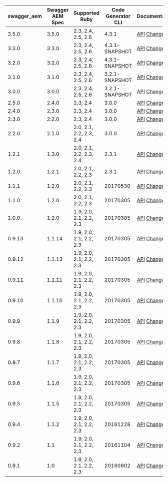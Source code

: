 | swagger_aem | Swagger AEM Spec | Supported Ruby          | Code Generator CLI | Documentation                                                                                                                                                          |
|-------------|------------------|-------------------------|---------------------|------------------------------------------------------------------------------------------------------------------------------------------------------------------------|
| 3.5.0       | 3.5.0            | 2.3, 2.4, 2.5, 2.6      | 4.3.1               | [API](https://shinesolutions.github.io/swagger-aem/ruby/3.5.0/index.html) [Changes](https://github.com/shinesolutions/swagger-aem/blob/main/ruby/CHANGELOG.md#350)   |
| 3.3.0       | 3.3.0            | 2.3, 2.4, 2.5, 2.6      | 4.3.1-SNAPSHOT      | [API](https://shinesolutions.github.io/swagger-aem/ruby/3.3.0/index.html) [Changes](https://github.com/shinesolutions/swagger-aem/blob/main/ruby/CHANGELOG.md#330)   |
| 3.2.0       | 3.2.0            | 2.3, 2.4, 2.5, 2.6      | 4.3.1-SNAPSHOT      | [API](https://shinesolutions.github.io/swagger-aem/ruby/3.2.0/index.html) [Changes](https://github.com/shinesolutions/swagger-aem/blob/main/ruby/CHANGELOG.md#320)   |
| 3.1.0       | 3.1.0            | 2.3, 2.4, 2.5, 2.6      | 3.2.1-SNAPSHOT      | [API](https://shinesolutions.github.io/swagger-aem/ruby/3.1.0/index.html) [Changes](https://github.com/shinesolutions/swagger-aem/blob/main/ruby/CHANGELOG.md#310)   |
| 3.0.0       | 3.0.0            | 2.3, 2.4, 2.5, 2.6      | 3.2.1-SNAPSHOT      | [API](https://shinesolutions.github.io/swagger-aem/ruby/3.0.0/index.html) [Changes](https://github.com/shinesolutions/swagger-aem/blob/main/ruby/CHANGELOG.md#300)   |
| 2.5.0       | 2.4.0            | 2.3, 2.4 | 3.0.0               | [API](https://shinesolutions.github.io/swagger-aem/ruby/2.5.0/index.html) [Changes](https://github.com/shinesolutions/swagger-aem/blob/main/ruby/CHANGELOG.md#250)   |
| 2.4.0       | 2.3.0            | 2.3, 2.4 | 3.0.0               | [API](https://shinesolutions.github.io/swagger-aem/ruby/2.4.0/index.html) [Changes](https://github.com/shinesolutions/swagger-aem/blob/main/ruby/CHANGELOG.md#240)   |
| 2.3.0       | 2.2.0            | 2.3, 2.4 | 3.0.0               | [API](https://shinesolutions.github.io/swagger-aem/ruby/2.3.0/index.html) [Changes](https://github.com/shinesolutions/swagger-aem/blob/main/ruby/CHANGELOG.md#230)   |
| 2.2.0       | 2.1.0            | 2.0, 2.1, 2.2, 2.3, 2.4 | 3.0.0               | [API](https://shinesolutions.github.io/swagger-aem/ruby/2.2.0/index.html) [Changes](https://github.com/shinesolutions/swagger-aem/blob/main/ruby/CHANGELOG.md#220)   |
| 1.2.1       | 1.3.0            | 2.0, 2.1, 2.2, 2.3, 2.4 | 2.3.1               | [API](https://shinesolutions.github.io/swagger-aem/ruby/1.2.1/index.html) [Changes](https://github.com/shinesolutions/swagger-aem/blob/main/ruby/CHANGELOG.md#121)   |
| 1.2.0       | 1.2.1            | 2.0, 2.1, 2.2, 2.3      | 2.3.1               | [API](https://shinesolutions.github.io/swagger-aem/ruby/1.2.0/index.html) [Changes](https://github.com/shinesolutions/swagger-aem/blob/main/ruby/CHANGELOG.md#120)   |
| 1.1.1       | 1.2.0            | 2.0, 2.1, 2.2, 2.3      | 20170530            | [API](https://shinesolutions.github.io/swagger-aem/ruby/1.1.1/index.html) [Changes](https://github.com/shinesolutions/swagger-aem/blob/main/ruby/CHANGELOG.md#111)   |
| 1.1.0       | 1.2.0            | 2.0, 2.1, 2.2, 2.3      | 20170305            | [API](https://shinesolutions.github.io/swagger-aem/ruby/1.1.0/index.html) [Changes](https://github.com/shinesolutions/swagger-aem/blob/main/ruby/CHANGELOG.md#110)   |
| 1.0.0       | 1.2.0            | 1.9, 2.0, 2.1, 2.2, 2.3 | 20170305            | [API](https://shinesolutions.github.io/swagger-aem/ruby/1.0.0/index.html) [Changes](https://github.com/shinesolutions/swagger-aem/blob/main/ruby/CHANGELOG.md#100)   |
| 0.9.13      | 1.1.14           | 1.9, 2.0, 2.1, 2.2, 2.3 | 20170305            | [API](https://shinesolutions.github.io/swagger-aem/ruby/0.9.13/index.html) [Changes](https://github.com/shinesolutions/swagger-aem/blob/main/ruby/CHANGELOG.md#0913) |
| 0.9.12      | 1.1.13           | 1.9, 2.0, 2.1, 2.2, 2.3 | 20170305            | [API](https://shinesolutions.github.io/swagger-aem/ruby/0.9.12/index.html) [Changes](https://github.com/shinesolutions/swagger-aem/blob/main/ruby/CHANGELOG.md#0912) |
| 0.9.11      | 1.1.11           | 1.9, 2.0, 2.1, 2.2, 2.3 | 20170305            | [API](https://shinesolutions.github.io/swagger-aem/ruby/0.9.11/index.html) [Changes](https://github.com/shinesolutions/swagger-aem/blob/main/ruby/CHANGELOG.md#0911) |
| 0.9.10      | 1.1.10           | 1.9, 2.0, 2.1, 2.2, 2.3 | 20170305            | [API](https://shinesolutions.github.io/swagger-aem/ruby/0.9.10/index.html) [Changes](https://github.com/shinesolutions/swagger-aem/blob/main/ruby/CHANGELOG.md#0910) |
| 0.9.9       | 1.1.9            | 1.9, 2.0, 2.1, 2.2, 2.3 | 20170305            | [API](https://shinesolutions.github.io/swagger-aem/ruby/0.9.9/index.html) [Changes](https://github.com/shinesolutions/swagger-aem/blob/main/ruby/CHANGELOG.md#099)   |
| 0.9.8       | 1.1.8            | 1.9, 2.0, 2.1, 2.2, 2.3 | 20170305            | [API](https://shinesolutions.github.io/swagger-aem/ruby/0.9.8/index.html) [Changes](https://github.com/shinesolutions/swagger-aem/blob/main/ruby/CHANGELOG.md#098)   |
| 0.9.7       | 1.1.7            | 1.9, 2.0, 2.1, 2.2, 2.3 | 20170305            | [API](https://shinesolutions.github.io/swagger-aem/ruby/0.9.7/index.html) [Changes](https://github.com/shinesolutions/swagger-aem/blob/main/ruby/CHANGELOG.md#097)   |
| 0.9.6       | 1.1.6            | 1.9, 2.0, 2.1, 2.2, 2.3 | 20170305            | [API](https://shinesolutions.github.io/swagger-aem/ruby/0.9.6/index.html) [Changes](https://github.com/shinesolutions/swagger-aem/blob/main/ruby/CHANGELOG.md#096)   |
| 0.9.5       | 1.1.5            | 1.9, 2.0, 2.1, 2.2, 2.3 | 20170305            | [API](https://shinesolutions.github.io/swagger-aem/ruby/0.9.5/index.html) [Changes](https://github.com/shinesolutions/swagger-aem/blob/main/ruby/CHANGELOG.md#095)   |
| 0.9.4       | 1.1.2            | 1.9, 2.0, 2.1, 2.2, 2.3 | 20161228            | [API](https://shinesolutions.github.io/swagger-aem/ruby/0.9.4/index.html) [Changes](https://github.com/shinesolutions/swagger-aem/blob/main/ruby/CHANGELOG.md#094)   |
| 0.9.2       | 1.1              | 1.9, 2.0, 2.1, 2.2, 2.3 | 20161104            | [API](https://shinesolutions.github.io/swagger-aem/ruby/0.9.2/index.html) [Changes](https://github.com/shinesolutions/swagger-aem/blob/main/ruby/CHANGELOG.md#092)   |
| 0.9.1       | 1.0              | 1.9, 2.0, 2.1, 2.2, 2.3 | 20160902            | [API](https://shinesolutions.github.io/swagger-aem/ruby/0.9.1/index.html) [Changes](https://github.com/shinesolutions/swagger-aem/blob/main/ruby/CHANGELOG.md#091)   |
